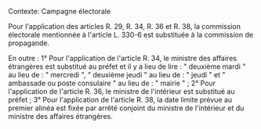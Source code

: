 Contexte: Campagne électorale

Pour l'application des articles R. 29, R. 34, R. 36 et R. 38, la commission électorale mentionnée à l'article L. 330-6 est substituée à la commission de propagande.

En outre : 1° Pour l'application de l'article R. 34, le ministre des affaires étrangères est substitué au préfet et il y a lieu de lire : " deuxième mardi " au lieu de : " mercredi ", " deuxième jeudi " au lieu de : " jeudi " et " ambassade ou poste consulaire " au lieu de : " mairie " ; 2° Pour l'application de l'article R. 36, le ministre de l'intérieur est substitué au préfet ; 3° Pour l'application de l'article R. 38, la date limite prévue au premier alinéa est fixée par arrêté conjoint du ministre de l'intérieur et du ministre des affaires étrangères.